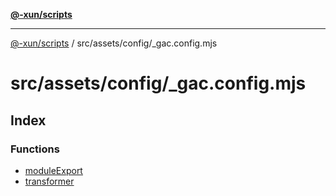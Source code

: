 [**@-xun/scripts**](../../../../README.md)

***

[@-xun/scripts](../../../../README.md) / src/assets/config/\_gac.config.mjs

# src/assets/config/\_gac.config.mjs

## Index

### Functions

- [moduleExport](functions/moduleExport.md)
- [transformer](functions/transformer.md)
